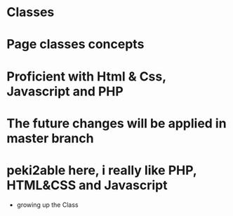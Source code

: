 # Classes
# Page classes concepts
# Proficient with Html & Css, Javascript and PHP
# The future changes will be applied in master branch
# peki2able here, i really like PHP, HTML&CSS and Javascript
- growing up the Class
